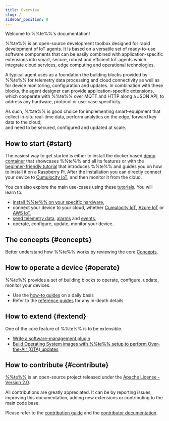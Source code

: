 ```yaml
---
title: Overview
slug: /
sidebar_position: 0
---
```


Welcome to %%te%%'s documentation!

%%te%% is an open-source development toolbox designed for rapid development of IoT agents.
It is based on a versatile set of ready-to-use software components
that can be easily combined with application-specific extensions
into smart, secure, robust and efficient IoT agents
which integrate cloud services, edge computing and operational technologies.

A typical agent uses as a foundation the building blocks provided by %%te%%
for telemetry data processing and cloud connectivity as well as for device monitoring, configuration and updates.
In combination with these blocks, the agent designer can provide application-specific extensions,
which cooperate with %%te%% over MQTT and HTTP along a JSON API,
to address any hardware, protocol or use-case specificity.

As such, %%te%% is good choice for implementing smart-equipment
that collect in-situ real-time data, perform analytics on the edge, forward key data to the cloud,  
and need to be secured, configured and updated at scale.

## How to start {#start}

The easiest way to get started is either to install the docker based [demo container](https://github.com/thin-edge/tedge-demo-container)
that showcases %%te%% and all its features or with the [beginner-friendly tutorial](start/getting-started.md)
that introduces %%te%% and guides you on how to install it on a Raspberry Pi.
After the installation you can directly connect your device to [Cumulocity IoT](https://www.cumulocity.com/guides/concepts/introduction/),
and then monitor it from the cloud.

You can also explore the main use-cases using these [tutorials](start/index.md).
You will learn to:

- [install %%te%% on your specific hardware](install/index.md),
- connect your device to your cloud, whether [Cumulocity IoT](start/connect-c8y.md),
  [Azure IoT](start/connect-azure.md) or [AWS IoT](start/connect-aws.md),
- [send telemetry data](start//send-measurements.md), [alarms](start//raise-alarm.md) and [events](start//send-events.md),
- operate, configure, update, monitor your device.


## The concepts {#concepts}

Better understand how %%te%% works by reviewing the core [Concepts](understand/index.md).

## How to operate a device {#operate}

%%te%% provides a set of building blocks to operate, configure, update, monitor your devices.

* Use the [how-to guides](operate/index.md) on a daily basis
* Refer to the [reference guides](references/index.md) for any in-depth details

## How to extend {#extend}

One of the core feature of %%te%% is to be extensible.

- [Write a software-management plugin](extend/software-management.md)
- [Build Operating System images with %%te%% setup to perform Over-the-Air (OTA) updates](extend/firmware-management/index.md)

## How to contribute {#contribute}

[%%te%%](https://github.com/thin-edge/thin-edge.io) is an open-source project
released under the [Apache License - Version 2.0](https://github.com/thin-edge/thin-edge.io/blob/main/LICENSE.txt).

All contributions are greatly appreciated.
It can be by reporting issues, improving this documentation, adding new extensions or contributing to the main code base.

Please refer to the [contribution guide](https://github.com/thin-edge/thin-edge.io/blob/main/CONTRIBUTING.md)
and the [contributor documentation](contribute/index.md).
